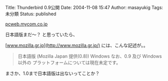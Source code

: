 Title: Thunderbird 0.9公開
Date: 2004-11-08 15:47
Author: masayukig
Tags: 未分類
Status: published

[pcweb.mycom.co.jp](http://pcweb.mycom.co.jp/news/2004/11/05/010.html)

日本語版まだ〜？
と思っていたら、

[www.mozilla.gr.jp](http://www.mozilla.gr.jp/)
には、こんな記述が。。

> 日本語版 (Mozilla Japan 提供(0.8))
> Windows
> なお、0.9 及び Windows 以外の
> プラットフォームについては現在未定です。

まさか、1.0まで日本語版は出ないってことか？

